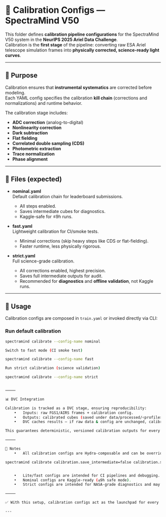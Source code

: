 # 🔬 Calibration Configs — SpectraMind V50

This folder defines **calibration pipeline configurations** for the SpectraMind V50 system in the **NeurIPS 2025 Ariel Data Challenge**.  
Calibration is the **first stage** of the pipeline: converting raw ESA Ariel telescope simulation frames into **physically corrected, science-ready light curves**.

---

## 📂 Purpose

Calibration ensures that **instrumental systematics** are corrected before modeling.  
Each YAML config specifies the calibration **kill chain** (corrections and normalizations) and runtime behavior.

The calibration stage includes:
- **ADC correction** (analog-to-digital)  
- **Nonlinearity correction**  
- **Dark subtraction**  
- **Flat fielding**  
- **Correlated double sampling (CDS)**  
- **Photometric extraction**  
- **Trace normalization**  
- **Phase alignment**

---

## 📂 Files (expected)

- **nominal.yaml**  
  Default calibration chain for leaderboard submissions.  
  - All steps enabled.  
  - Saves intermediate cubes for diagnostics.  
  - Kaggle-safe for ≤9h runs.

- **fast.yaml**  
  Lightweight calibration for CI/smoke tests.  
  - Minimal corrections (skip heavy steps like CDS or flat-fielding).  
  - Faster runtime, less physically rigorous.  

- **strict.yaml**  
  Full science-grade calibration.  
  - All corrections enabled, highest precision.  
  - Saves full intermediate outputs for audit.  
  - Recommended for **diagnostics** and **offline validation**, not Kaggle runs.

---

## 🔧 Usage

Calibration configs are composed in `train.yaml` or invoked directly via CLI:

### Run default calibration
```bash
spectramind calibrate --config-name nominal

Switch to fast mode (CI smoke test)

spectramind calibrate --config-name fast

Run strict calibration (science validation)

spectramind calibrate --config-name strict


⸻

📊 DVC Integration

Calibration is tracked as a DVC stage, ensuring reproducibility:
	•	Inputs: raw FGS1/AIRS frames + calibration config.
	•	Outputs: calibrated cubes (saved under data/processed/<profile>/calibrated).
	•	DVC caches results — if raw data & config are unchanged, calibration will be skipped automatically.

This guarantees deterministic, versioned calibration outputs for every experiment.

⸻

📝 Notes
	•	All calibration configs are Hydra-composable and can be overridden at runtime:

spectramind calibrate calibration.save_intermediate=false calibration.steps=[adc_correction,photometric_extraction]


	•	Lite/fast configs are intended for CI pipelines and debugging.
	•	Nominal configs are Kaggle-ready (≤9h safe mode).
	•	Strict configs are intended for NASA-grade diagnostics and may exceed Kaggle limits.

⸻

✅ With this setup, calibration configs act as the launchpad for every SpectraMind V50 run — ensuring reproducibility, physics-informed rigor, and Kaggle-safe deployment.

---